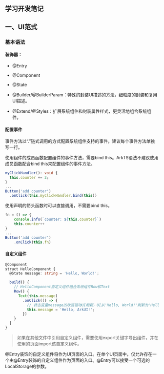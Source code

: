 ## 学习开发笔记

## 一、UI范式

### 基本语法

#### 装饰器：

- @Entry
- @Component
- @State

- @Builder/@BuilderParam：特殊的封装UI描述的方法，细粒度的封装和复用UI描述。
- @Extend/@Styles：扩展系统组件和封装属性样式，更灵活地组合系统组件。

#### 配置事件

事件方法以“.”链式调用的方式配置系统组件支持的事件，建议每个事件方法单独写一行。

使用组件的成员函数配置组件的事件方法，需要bind this。ArkTS语法不建议使用成员函数配合bind this来配置组件的事件方法。

```typescript
myClickHandler(): void {
  this.counter += 2;
}
...
Button('add counter')
  .onClick(this.myClickHandler.bind(this))
```

使用声明的箭头函数时可以直接调用，不需要bind this。

```typescript
fn = () => {  
    console.info(`counter: ${this.counter}`) 
    this.counter++
}
...
Button('add counter')
    .onClick(this.fn)
```

#### 自定义组件

```typescript
@Component
struct HelloComponent {
  @State message: string = 'Hello, World!';

  build() {
    // HelloComponent自定义组件组合系统组件Row和Text
    Row() {
      Text(this.message)
        .onClick(() => {
          // 状态变量message的改变驱动UI刷新，UI从'Hello, World!'刷新为'Hello, ArkUI!'
          this.message = 'Hello, ArkUI!';
        })
    }
  }
}
```

> 如果在其他文件中引用自定义组件，需要使用export关键字导出组件，并在使用的页面import该自定义组件。

@Entry装饰的自定义组件将作为UI页面的入口。在单个UI页面中，仅允许存在一个由@Entry装饰的自定义组件作为页面的入口。@Entry可以接受一个可选的LocalStorage的参数。
